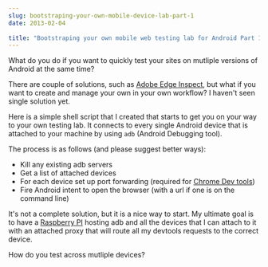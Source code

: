 ```yaml
---
slug: bootstraping-your-own-mobile-device-lab-part-1
date: 2013-02-04
 
title: "Bootstraping your own mobile web testing lab for Android Part 1"
---
```

What do you do if you want to quickly test your sites on mutliple versions of Android at the same time?

There are couple of solutions, such as [Adobe Edge Inspect](http://html.adobe.com/edge/inspect/), but what if you want to create and manage your own in your own workflow?  I haven't seen single solution yet.

Here is a simple shell script that I created that starts to get you on your way to your own testing lab.  It connects to every single Android device that is attached to your machine by using `adb` (Android Debugging tool).

The process is as follows (and please suggest better ways):

*  Kill any existing adb servers
*  Get a list of attached devices
*  For each device set up port forwarding (required for [Chrome Dev tools](https://developers.google.com/chrome-developer-tools/docs/remote-debugging))
*  Fire Android intent to open the browser (with a url if one is on the command line)

<script src="https://gist.github.com/4706201.js"></script>

It's not a complete solution, but it is a nice way to start.  My ultimate goal is to have a [Raspberry PI](http://www.xda-developers.com/android/adb-fully-working-on-raspberry-pi/) hosting adb and all the devices that I can attach to it with an attached proxy that will route all my devtools requests to the correct device.

How do you test across mutliple devices?
